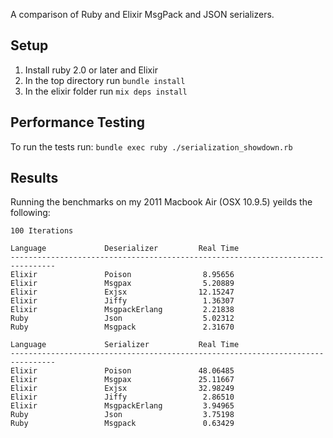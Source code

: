 A comparison of Ruby and Elixir MsgPack and JSON serializers.

## Setup

1. Install ruby 2.0 or later and Elixir
2. In the top directory run `bundle install`
3. In the elixir folder run `mix deps install`


## Performance Testing

To run the tests run: `bundle exec ruby ./serialization_showdown.rb`

## Results

Running the benchmarks on my 2011 Macbook Air (OSX 10.9.5) yeilds the following:

```
100 Iterations

Language             Deserializer         Real Time
--------------------------------------------------------------------------------
Elixir               Poison                8.95656
Elixir               Msgpax                5.20889
Elixir               Exjsx                12.15247
Elixir               Jiffy                 1.36307
Elixir               MsgpackErlang         2.21838
Ruby                 Json                  5.02312
Ruby                 Msgpack               2.31670

Language             Serializer           Real Time
--------------------------------------------------------------------------------
Elixir               Poison               48.06485
Elixir               Msgpax               25.11667
Elixir               Exjsx                32.98249
Elixir               Jiffy                 2.86510
Elixir               MsgpackErlang         3.94965
Ruby                 Json                  3.75198
Ruby                 Msgpack               0.63429
```
